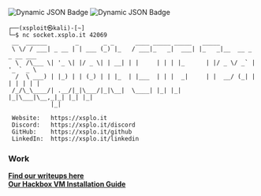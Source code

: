 ![Dynamic JSON Badge](https://img.shields.io/badge/dynamic/json?url=https%3A%2F%2Fctftime.org%2Fapi%2Fv1%2Fteams%2F223161%2F&query=%24.rating.2024.country_place&style=for-the-badge&label=Country%20Position&color=red)
![Dynamic JSON Badge](https://img.shields.io/badge/dynamic/json?url=https%3A%2F%2Fctftime.org%2Fapi%2Fv1%2Fteams%2F223161%2F&query=%24.rating.2024.rating_place&style=for-the-badge&label=Worldwide%20Position&color=red)

```console
┌──(xsploit㉿kali)-[~]
└─$ nc socket.xsplo.it 42069
 __  ______        _       _ _      ____ _____ _____   _____                    
 \ \/ / ___| _ __ | | ___ (_) |_   / ___|_   _|  ___| |_   _|__  __ _ _ __ ___  
  \  /\___ \| '_ \| |/ _ \| | __| | |     | | | |_      | |/ _ \/ _` | '_ ` _ \ 
  /  \ ___) | |_) | | (_) | | |_  | |___  | | |  _|     | |  __/ (_| | | | | | |
 /_/\_\____/| .__/|_|\___/|_|\__|  \____| |_| |_|       |_|\___|\__,_|_| |_| |_|
            |_|                                                                 

 Website:   https://xsplo.it
 Discord:   https://xsplo.it/discord
 GitHub:    https://xsplo.it/github
 LinkedIn:  https://xsplo.it/linkedin
```

### Work
[**Find our writeups here**](https://github.com/Z3R0D4Y-Team/Writeups)  
[**Our Hackbox VM Installation Guide**](https://github.com/Z3R0D4Y-Team/Hackbox-Installation)  
